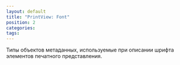 ```yaml
---
layout: default
title: "PrintView: Font"
position: 2
categories: 
tags: 
---
```


Типы объектов метаданных, используемые при описании шрифта элементов печатного представления.

    

  

   

